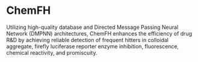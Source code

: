 # ChemFH
Utilizing high-quality database and Directed Message Passing Neural Network (DMPNN) architectures, ChemFH enhances the efficiency of drug R&amp;D by achieving reliable detection of frequent hitters in colloidal aggregate, firefly luciferase reporter enzyme inhibition, fluorescence, chemical reactivity, and promiscuity.
